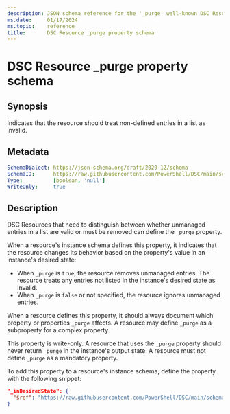 ```yaml
---
description: JSON schema reference for the '_purge' well-known DSC Resource property.
ms.date:     01/17/2024
ms.topic:    reference
title:       DSC Resource _purge property schema
---
```


# DSC Resource _purge property schema

## Synopsis

Indicates that the resource should treat non-defined entries in a list as invalid.

## Metadata

```yaml
SchemaDialect: https://json-schema.org/draft/2020-12/schema
SchemaID:      https://raw.githubusercontent.com/PowerShell/DSC/main/schemas/2024/04/resource/properties/purge.json
Type:          [boolean, 'null']
WriteOnly:     true
```

## Description

DSC Resources that need to distinguish between whether unmanaged entries in a list are valid or
must be removed can define the `_purge` property.

When a resource's instance schema defines this property, it indicates that the resource changes its
behavior based on the property's value in an instance's desired state:

- When `_purge` is `true`, the resource removes unmanaged entries. The resource treats any entries
  not listed in the instance's desired state as invalid.
- When `_purge` is `false` or not specified, the resource ignores unmanaged entries.

When a resource defines this property, it should always document which property or properties
`_purge` affects. A resource may define `_purge` as a subproperty for a complex property.

This property is write-only. A resource that uses the `_purge` property should never return
`_purge` in the instance's output state. A resource must not define `_purge` as a mandatory
property.

To add this property to a resource's instance schema, define the property with the following
snippet:

```json
"_inDesiredState": {
  "$ref": "https://raw.githubusercontent.com/PowerShell/DSC/main/schemas/2024/04/resource/properties/purge.json"
}
```

